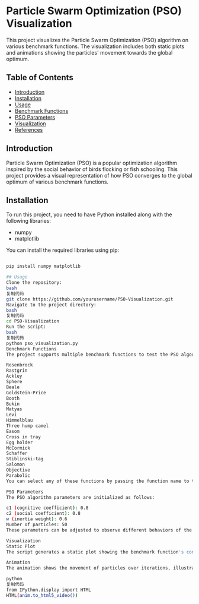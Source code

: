 # Particle Swarm Optimization (PSO) Visualization

This project visualizes the Particle Swarm Optimization (PSO) algorithm on various benchmark functions. The visualization includes both static plots and animations showing the particles' movement towards the global optimum.

## Table of Contents
- [Introduction](#introduction)
- [Installation](#installation)
- [Usage](#usage)
- [Benchmark Functions](#benchmark-functions)
- [PSO Parameters](#pso-parameters)
- [Visualization](#visualization)
- [References](#references)

## Introduction

Particle Swarm Optimization (PSO) is a popular optimization algorithm inspired by the social behavior of birds flocking or fish schooling. This project provides a visual representation of how PSO converges to the global optimum of various benchmark functions.

## Installation

To run this project, you need to have Python installed along with the following libraries:
- numpy
- matplotlib

You can install the required libraries using pip:
```bash

pip install numpy matplotlib

## Usage
Clone the repository:
bash
复制代码
git clone https://github.com/yourusername/PSO-Visualization.git
Navigate to the project directory:
bash
复制代码
cd PSO-Visualization
Run the script:
bash
复制代码
python pso_visualization.py
Benchmark Functions
The project supports multiple benchmark functions to test the PSO algorithm:

Rosenbrock
Rastgrin
Ackley
Sphere
Beale
Goldstein-Price
Booth
Bukin
Matyas
Levi
Himmelblau
Three hump camel
Easom
Cross in tray
Egg holder
McCormick
Schaffer
Stiblinski-tag
Salomon
Objective
Parabolic
You can select any of these functions by passing the function name to the create_benchmark function.

PSO Parameters
The PSO algorithm parameters are initialized as follows:

c1 (cognitive coefficient): 0.8
c2 (social coefficient): 0.8
w (inertia weight): 0.6
Number of particles: 50
These parameters can be adjusted to observe different behaviors of the PSO algorithm.

Visualization
Static Plot
The script generates a static plot showing the benchmark function's contour map along with the particles' positions and the global optimum.

Animation
The animation shows the movement of particles over iterations, illustrating how they converge to the global optimum. To view the animation, run the script in a Jupyter notebook or save it as an HTML file.

python
复制代码
from IPython.display import HTML
HTML(anim.to_html5_video())